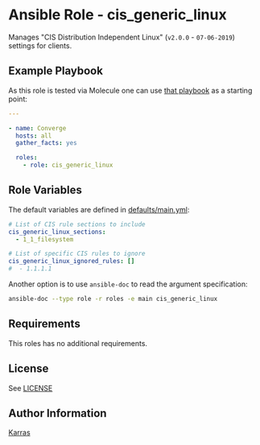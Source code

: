 # Ansible Role - cis\_generic\_linux

Manages "CIS Distribution Independent Linux" (`v2.0.0` - `07-06-2019`) settings
for clients.

## Example Playbook

As this role is tested via Molecule one can use [that
playbook](./molecule/default/converge.yml) as a starting point:

```yaml
---

- name: Converge
  hosts: all
  gather_facts: yes

  roles:
    - role: cis_generic_linux
```

## Role Variables

The default variables are defined in [defaults/main.yml](./defaults/main.yml):

```yaml
# List of CIS rule sections to include
cis_generic_linux_sections:
  - 1_1_filesystem

# List of specific CIS rules to ignore
cis_generic_linux_ignored_rules: []
#  - 1.1.1.1
```

Another option is to use `ansible-doc` to read the argument specification:

```sh
ansible-doc --type role -r roles -e main cis_generic_linux
```

## Requirements

This roles has no additional requirements.

## License

See [LICENSE](./LICENSE)

## Author Information

[Karras](https://github.com/karras)
